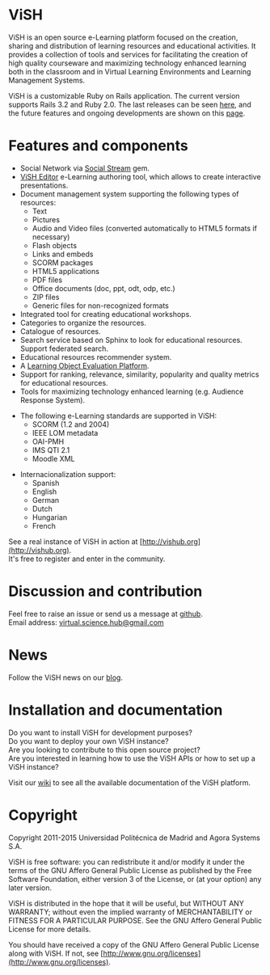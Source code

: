 # ViSH

ViSH is an open source e-Learning platform focused on the creation, sharing and distribution of learning resources and educational activities. It provides a collection of tools and services for facilitating the creation of high quality courseware and maximizing technology enhanced learning both in the classroom and in Virtual Learning Environments and Learning Management Systems.  
  
ViSH is a customizable Ruby on Rails application. The current version supports Rails 3.2 and Ruby 2.0. The last releases can be seen [here](http://github.com/ging/vish/releases), and the future features and ongoing developments are shown on this [page](http://github.com/ging/vish/milestones).  
  
  
# Features and components
  
* Social Network via [Social Stream](http://github.com/ging/social_stream) gem.  
* [ViSH Editor](http://github.com/ging/vish_editor) e-Learning authoring tool, which allows to create interactive presentations.  
* Document management system supporting the following types of resources:  
  * Text  
  * Pictures  
  * Audio and Video files (converted automatically to HTML5 formats if necessary)  
  * Flash objects  
  * Links and embeds  
  * SCORM packages  
  * HTML5 applications  
  * PDF files  
  * Office documents (doc, ppt, odt, odp, etc.)  
  * ZIP files  
  * Generic files for non-recognized formats   
* Integrated tool for creating educational workshops.  
* Categories to organize the resources.  
* Catalogue of resources.  
* Search service based on Sphinx to look for educational resources. Support federated search.  
* Educational resources recommender system.  
* A [Learning Object Evaluation Platform](http://github.com/agordillo/LOEP).  
* Support for ranking, relevance, similarity, popularity and quality metrics for educational resources.  
* Tools for maximizing technology enhanced learning (e.g. Audience Response System).

<!-- Dear Markdown: I want two lists. -->

* The following e-Learning standards are supported in ViSH:
  * SCORM (1.2 and 2004)
  * IEEE LOM metadata
  * OAI-PMH
  * IMS QTI 2.1
  * Moodle XML

<!-- Dear Markdown: I want two lists. -->  

* Internacionalization support:
  * Spanish
  * English  
  * German  
  * Dutch  
  * Hungarian  
  * French

See a real instance of ViSH in action at [http://vishub.org](http://vishub.org).  
It's free to register and enter in the community.  


# Discussion and contribution
  
Feel free to raise an issue or send us a message at [github](http://github.com/ging/vish/issues).  
Email address: <virtual.science.hub@gmail.com>



# News

Follow the ViSH news on our [blog](http://vishub.wordpress.com).  


# Installation and documentation

Do you want to install ViSH for development purposes? <br/>
Do you want to deploy your own ViSH instance? <br/>
Are you looking to contribute to this open source project?  <br/>
Are you interested in learning how to use the ViSH APIs or how to set up a ViSH instance? <br/>

Visit our [wiki](http://github.com/ging/vish/wiki) to see all the available documentation of the ViSH platform.  



# Copyright

Copyright 2011-2015 Universidad Politécnica de Madrid and Agora Systems S.A.

ViSH is free software: you can redistribute it and/or modify it under the terms of the GNU Affero General Public License as published by the Free Software Foundation, either version 3 of the License, or (at your option) any later version.

ViSH is distributed in the hope that it will be useful, but WITHOUT ANY WARRANTY; without even the implied warranty of MERCHANTABILITY or FITNESS FOR A PARTICULAR PURPOSE.  See the GNU Affero General Public License for more details.

You should have received a copy of the GNU Affero General Public License along with ViSH. If not, see [http://www.gnu.org/licenses](http://www.gnu.org/licenses).

